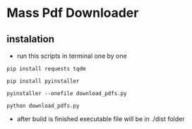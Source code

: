 # Mass Pdf Downloader

## instalation

- run this scripts in terminal one by one

```shell
pip install requests tqdm
```

```shell
pip install pyinstaller
```

```shell
pyinstaller --onefile download_pdfs.py
```

```shell
python download_pdfs.py
```

- after build is finished executable file will be in ./dist folder
